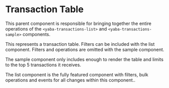 # Transaction Table

This parent component is responsible for bringing together the entire operations of the `<yaba-transactions-list>` and
`<yaba-transactions-sample>` components.

This represents a transaction table. Filters can be included with the list component. Filters and operations are omitted
with the sample component.

The sample component only includes enough to render the table and limits to the top 5 transactions it receives.

The list component is the fully featured component with filters, bulk operations and events for all changes within this component..
